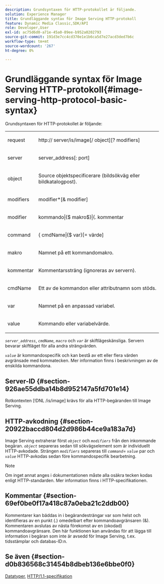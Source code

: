 ```yaml
---
description: Grundsyntaxen för HTTP-protokollet är följande.
solution: Experience Manager
title: Grundläggande syntax för Image Serving HTTP-protokoll
feature: Dynamic Media Classic,SDK/API
role: Developer,User
exl-id: ac75d6d0-a71e-45a0-89ee-b952a0202793
source-git-commit: 191d3e7cc4cd370e1e1b6ca5d7e27acd3ded7b6c
workflow-type: tm+mt
source-wordcount: '267'
ht-degree: 0%

---
```


# Grundläggande syntax för Image Serving HTTP-protokoll{#image-serving-http-protocol-basic-syntax}

Grundsyntaxen för HTTP-protokollet är följande:

<table id="simpletable_854C20D4C42247B99D9F123543C17E7C"> 
 <tr class="strow"> 
  <td class="stentry"> <p><span class="codeph"> <span class="varname"> request </span> </span> </p> </td> 
  <td class="stentry"> <p> <span class="filepath">http://<span class="varname"> server</span>/is/image[/<span class="varname"> object</span>][?<span class="varname"> modifiers</span>]</span> </p> </td> 
 </tr> 
 <tr class="strow"> 
  <td class="stentry"> <p><span class="codeph"> <span class="varname"> server </span> </span> </p></td> 
  <td class="stentry"> <p> <span class="codeph"> <span class="varname"> server_address</span>[:<span class="varname"> port</span>]</span> </p> </td> 
 </tr> 
 <tr class="strow"> 
  <td class="stentry"> <p><span class="codeph"> <span class="varname"> object </span> </span> </p></td> 
  <td class="stentry"> <p>Source objektspecificerare (bildsökväg eller bildkatalogpost). </p> </td> 
 </tr> 
 <tr class="strow"> 
  <td class="stentry"> <p><span class="codeph"> <span class="varname"> modifiers </span> </span> </p></td> 
  <td class="stentry"> <p><span class="codeph"> <span class="varname"> modifier</span>*[&amp;<span class="varname"> modifier</span>]</span> </p> </td> 
 </tr> 
 <tr class="strow"> 
  <td class="stentry"> <p><span class="codeph"> <span class="varname"> modifier </span> </span> </p></td> 
  <td class="stentry"> <p><span class="codeph">kommando|{$<span class="varname"> makro</span>$}|&lbrace;.<span class="varname"> kommentar </span></span> </p></td> 
 </tr> 
 <tr class="strow"> 
  <td class="stentry"> <p><span class="codeph"> <span class="varname"> command</span> </span> </p> </td> 
  <td class="stentry"> <p>&lbrace;<span class="varname"> cmdName</span>|{$<span class="varname"> var</span>}[=<span class="varname"> värde</span>] </p></td> 
 </tr> 
 <tr class="strow"> 
  <td class="stentry"> <p><span class="codeph"> <span class="varname"> makro </span> </span> </p> </td> 
  <td class="stentry"> <p>Namnet på ett kommandomakro.</p></td> 
 </tr> 
 <tr class="strow"> 
  <td class="stentry"> <p><span class="codeph"> <span class="varname"> kommentar </span> </span> </p></td> 
  <td class="stentry"> <p>Kommentarssträng (ignoreras av servern).</p></td> 
 </tr> 
 <tr class="strow"> 
  <td class="stentry"> <p><span class="codeph"> <span class="varname"> cmdName </span> </span> </p></td> 
  <td class="stentry"> <p>Ett av de kommandon eller attributnamn som stöds.</p></td> 
 </tr> 
 <tr class="strow"> 
  <td class="stentry"> <p><span class="codeph"> <span class="varname"> var </span> </span> </p> </td> 
  <td class="stentry"> <p>Namnet på en anpassad variabel.</p></td> 
 </tr> 
 <tr class="strow"> 
  <td class="stentry"> <p><span class="codeph"> <span class="varname"> value</span> </span> </p></td> 
  <td class="stentry"> <p>Kommando eller variabelvärde. </p></td> 
 </tr> 
</table>

*`server_address`*, *`cmdName`*, *`macro`* och *`var`* är skiftlägeskänsliga. Servern bevarar skiftläget för alla andra strängvärden.

*`value`* är kommandospecifik och kan bestå av ett eller flera värden avgränsade med kommatecken. Mer information finns i beskrivningen av de enskilda kommandona.

## Server-ID {#section-926ae55ddba14b8d952147a5fd701e14}

Rotkontexten [!DNL /is/image] krävs för alla HTTP-begäranden till Image Serving.

## HTTP-avkodning {#section-20922baccd804d2d986b44ce9a183a7d}

Image Serving extraherar först *`object`* och *`modifiers`* från den inkommande begäran. *`object`* separeras sedan till sökvägselement som är individuellt HTTP-avkodade. Strängen *`modifiers`* separeras till *`command`*= *`value`* par och *`value`* HTTP-avkodas sedan före kommandospecifik bearbetning.

>[!NOTE]
>
>Om inget annat anges i dokumentationen måste alla osäkra tecken kodas enligt HTTP-standarden. Mer information finns i HTTP-specifikationen.

## Kommentar {#section-69ef0be0f17a418c87a0eba21c2ddb00}

Kommentarer kan bäddas in i begärandesträngar var som helst och identifieras av en punkt (.) omedelbart efter kommandoavgränsaren (&amp;). Kommentaren avslutas av nästa förekomst av en (okodad) kommandoavgränsare. Den här funktionen kan användas för att lägga till information i begäran som inte är avsedd för Image Serving, t.ex. tidsstämplar och databas-ID:n.

## Se även {#section-d0b836568c31454b8dbeb136e6bbe0f0}

[Datatyper](../../../../../is-api/http-ref/image-serving-api-ref/c-http-protocol-reference/c-data-types/c-data-types.md#concept-49455c12df954bb5919cdd8d5ccc85fa), [HTTP/1.1-specifikation](https://www.w3.org/Protocols/rfc2616/rfc2616.html)
